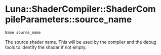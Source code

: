 # Luna::ShaderCompiler::ShaderCompileParameters::source_name

```c++
Name source_name
```

The source shader name. This will be used by the compiler and the debug tools to identify the shader if not empty. 

